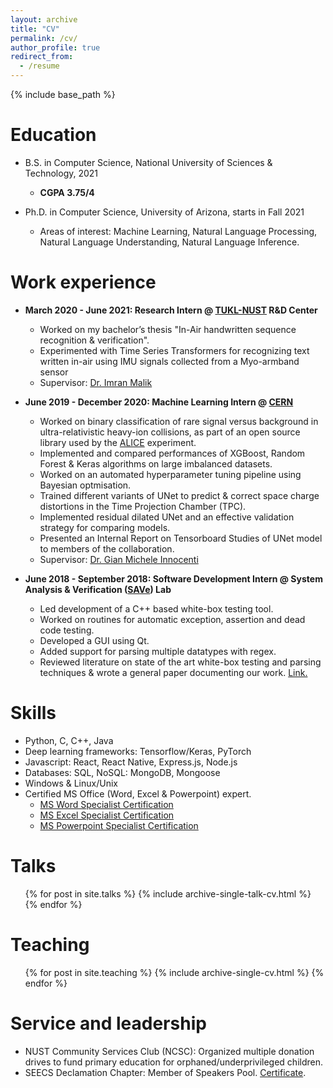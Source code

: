 ```yaml
---
layout: archive
title: "CV"
permalink: /cv/
author_profile: true
redirect_from:
  - /resume
---
```


{% include base_path %}

Education
======
* B.S. in Computer Science, National University of Sciences & Technology, 2021
  * __CGPA 3.75/4__
 
* Ph.D. in Computer Science, University of Arizona, starts in Fall 2021
  * Areas of interest: Machine Learning, Natural Language Processing, Natural Language Understanding, Natural Language Inference.

Work experience
======
* __March 2020 - June 2021: Research Intern @ [TUKL-NUST](https://tukl.seecs.nust.edu.pk/) R&D Center__ 
  * Worked on my bachelor’s thesis "In-Air handwritten sequence recognition & verification".
  * Experimented with Time Series Transformers for recognizing text written in-air using IMU signals collected from a Myo-armband sensor
  * Supervisor: [Dr. Imran Malik](https://scholar.google.com/citations?user=W0u4ORoAAAAJ&hl=en)

* __June 2019 - December 2020: Machine Learning Intern @ [CERN](https://home.cern/)__ 
  * Worked on binary classification of rare signal versus background in ultra-relativistic heavy-ion collisions, as part of an open source library used by the [ALICE](https://home.cern/science/experiments/alice) experiment.
  * Implemented and compared performances of XGBoost, Random Forest & Keras algorithms on large imbalanced datasets.
  * Worked on an automated hyperparameter tuning pipeline using Bayesian optmisation.
  * Trained different variants of UNet to predict & correct space charge distortions in the Time Projection Chamber (TPC).
  * Implemented residual dilated UNet and an effective validation strategy for comparing models.
  * Presented an Internal Report on Tensorboard Studies of UNet model to members of the collaboration.
  * Supervisor: [Dr. Gian Michele Innocenti](https://www.researchgate.net/scientific-contributions/Gian-Michele-Innocenti-54637500)
  
* __June 2018 - September 2018: Software Development Intern @ System Analysis & Verification ([SAVe](http://save.seecs.nust.edu.pk/)) Lab__
  * Led development of a C++ based white-box testing tool.
  * Worked on routines for automatic exception, assertion and dead code testing.
  * Developed a GUI using Qt.
  * Added support for parsing multiple datatypes with regex.
  * Reviewed literature on state of the art white-box testing and parsing techniques & wrote a general paper documenting our work. [Link.](https://www.dropbox.com/s/xiguib0grfk9dmn/ADE_testbot.pdf?dl=0)

Skills
======
* Python, C, C++, Java
* Deep learning frameworks: Tensorflow/Keras, PyTorch 
* Javascript: React, React Native, Express.js, Node.js
* Databases: SQL, NoSQL: MongoDB, Mongoose
* Windows & Linux/Unix
* Certified MS Office (Word, Excel & Powerpoint) expert.
  * [MS Word Specialist Certification](https://www.youracclaim.com/badges/3db4be19-cf8c-43ba-9434-1df612103b70/public_url)
  * [MS Excel Specialist Certification](https://www.youracclaim.com/badges/d803faa0-3b74-43fd-86db-2328d002442c/public_url)
  * [MS Powerpoint Specialist Certification](https://www.youracclaim.com/badges/7d485a7e-1f8b-4548-bed5-e9316b1ac067/public_url)

Talks
======
  <ul>{% for post in site.talks %}
    {% include archive-single-talk-cv.html %}
  {% endfor %}</ul>
  
Teaching
======
  <ul>{% for post in site.teaching %}
    {% include archive-single-cv.html %}
  {% endfor %}</ul>
  
Service and leadership
======
* NUST Community Services Club (NCSC): Organized multiple donation drives to fund primary education for orphaned/underprivileged children.
* SEECS Declamation Chapter: Member of Speakers Pool. [Certificate](../images/CertificateSDC.png). 
